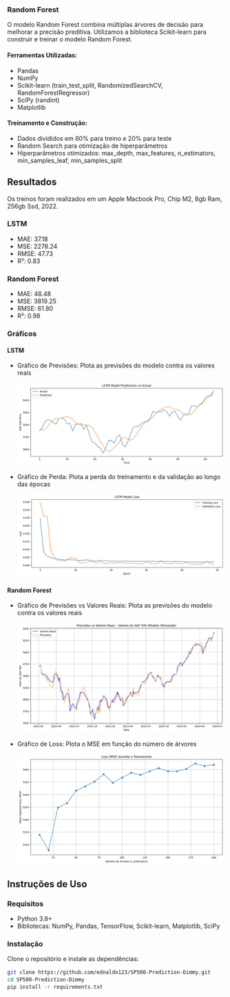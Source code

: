 ### Random Forest
O modelo Random Forest combina múltiplas árvores de decisão para melhorar a precisão preditiva. Utilizamos a biblioteca Scikit-learn para construir e treinar o modelo Random Forest.

#### Ferramentas Utilizadas:
- Pandas
- NumPy
- Scikit-learn (train_test_split, RandomizedSearchCV, RandomForestRegressor)
- SciPy (randint)
- Matplotlib

#### Treinamento e Construção:
- Dados divididos em 80% para treino e 20% para teste
- Random Search para otimização de hiperparâmetros
- Hiperparâmetros otimizados: max_depth, max_features, n_estimators, min_samples_leaf, min_samples_split

## Resultados
Os treinos foram realizados em um Apple Macbook Pro, Chip M2, 8gb Ram, 256gb Ssd, 2022.

### LSTM
- MAE: 37.18
- MSE: 2278.24
- RMSE: 47.73
- R²: 0.83

### Random Forest
- MAE: 48.48
- MSE: 3819.25
- RMSE: 61.80
- R²: 0.98

### Gráficos
#### LSTM
- Gráfico de Previsões: Plota as previsões do modelo contra os valores reais
  <p align="center">
  <img src="https://github.com/ednaldo123/SP500-Prediction-Dimmy/blob/main/plots/lstm/plotlstm2.png">
  </p>

- Gráfico de Perda: Plota a perda do treinamento e da validação ao longo das épocas
  <p align="center">
  <img src="https://github.com/ednaldo123/SP500-Prediction-Dimmy/blob/main/plots/lstm/plotlstm.png">
  </p>

#### Random Forest
- Gráfico de Previsões vs Valores Reais: Plota as previsões do modelo contra os valores reais
  <p align="center">
  <img src="https://github.com/ednaldo123/SP500-Prediction-Dimmy/blob/main/plots/RandomForest/plotrandomforest2.png">
  </p>

- Gráfico de Loss: Plota o MSE em função do número de árvores
  <p align="center">
  <img src="https://github.com/ednaldo123/SP500-Prediction-Dimmy/blob/main/plots/RandomForest/plotrandomforest1.png">
  </p>

## Instruções de Uso

### Requisitos
- Python 3.8+
- Bibliotecas: NumPy, Pandas, TensorFlow, Scikit-learn, Matplotlib, SciPy

### Instalação
Clone o repositório e instale as dependências:

```bash
git clone https://github.com/ednaldo123/SP500-Prediction-Dimmy.git
cd SP500-Prediction-Dimmy
pip install -r requirements.txt

